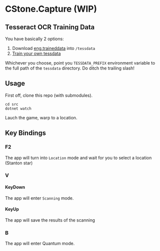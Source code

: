 # CStone.Capture (WIP)

## Tesseract OCR Training Data

You have basically 2 options:

1. Download [eng.traineddata](https://github.com/tesseract-ocr/tessdata_fast) into `/tessdata`
2. [Train your own tessdata](https://pretius.com/blog/ocr-tesseract-training-data/)

Whichever you choose, point you `TESSDATA_PREFIX` environment variable to the full path of the `tessdata` directory. Do ditch the trailing slash!

## Usage

First off, clone this repo (with submodules).

```
cd src
dotnet watch
```

Lauch the game, warp to a location.

## Key Bindings

### F2

The app will turn into `Location` mode and wait for you to select a location (Stanton star)

### V

#### KeyDown

The app will enter `Scanning` mode.

#### KeyUp

The app will save the results of the scanning

### B

The app will enter Quantum mode.